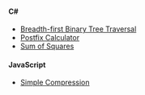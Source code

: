 #### C&#35;
 - [Breadth-first Binary Tree Traversal](Breadth-first-search.cs)
 - [Postfix Calculator](Postfix-calculator.cs)
 - [Sum of Squares](Sum-of-squares.cs)

#### JavaScript
 - [Simple Compression](Simple-Compression.js)
 
